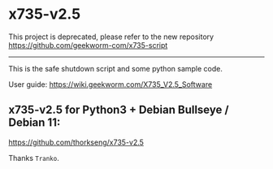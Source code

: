 # x735-v2.5
This project is deprecated, please refer to the new repository https://github.com/geekworm-com/x735-script

<hr/>
This is the safe shutdown script and some python sample code.

User guide: https://wiki.geekworm.com/X735_V2.5_Software

## x735-v2.5 for Python3 + Debian Bullseye / Debian 11:
https://github.com/thorkseng/x735-v2.5

Thanks ```Tranko```.

